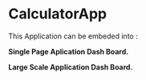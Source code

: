 # CalculatorApp

This Application can be embeded into :

**Single Page Aplication Dash Board.**

**Large Scale Application Dash Board.**
